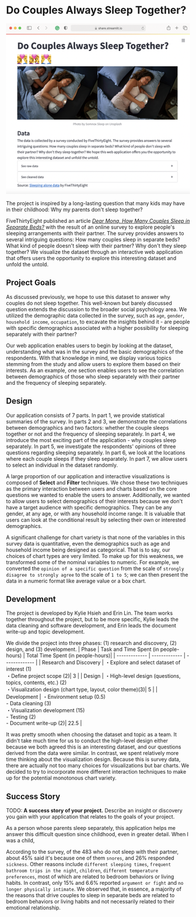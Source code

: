 # Do Couples Always Sleep Together?

![A screenshot of your application. Could be a GIF.](Figs/screenshot.png)

The project is inspired by a long-lasting question that many kids may have in their childhood: Why my parents don't sleep together?

FiveThirtyEight published an article [*Dear Mona, How Many Couples Sleep in Separate Beds?*](https://fivethirtyeight.com/features/dear-mona-how-many-couples-sleep-in-separate-beds/) with the result of an online survey to explore people's sleeping arrangements with their partner. The survey provides answers to several intriguing questions: How many couples sleep in separate beds? What kind of people doesn't sleep with their partner? Why don't they sleep together? We visualize the dataset through an interactive web application that offers users the opportunity to explore this interesting dataset and unfold the untold.


## Project Goals

As discussed previously, we hope to use this dataset to answer why couples do not sleep together. This well-known but barely discussed question extends the discussion to the broader social psychology area. We utilized the demographic data collected in the survey, such as `age`, `gender`, `household income`, `occupation`, to excavate the insights behind it - are people with specific demographics associated with a higher possibility for sleeping separately with their partner?

Our web application enables users to begin by looking at the dataset, understanding what was in the survey and the basic demographics of the respondents. With that knowledge in mind, we display various topics stemming from the study and allow users to explore them based on their interests. As an example, one section enables users to see the correlation between demographics of those who sleep separately with their partner and the frequency of sleeping separately.


## Design

Our application consists of 7 parts. In part 1, we provide statistical summaries of the survey. In parts 2 and 3, we demonstrate the correlations between demographics and two factors: whether the couple sleeps together or not and the frequency of sleeping separately. In part 4, we introduce the most exciting part of the application - why couples sleep separately. In part 5, we investigate the respondents' opinions of three questions regarding sleeping separately. In part 6, we look at the locations where each couple sleeps if they sleep separately. In part 7, we allow users to select an individual in the dataset randomly.

A large proportion of our application and interactive visualizations is composed of **Select** and **Filter** techniques. We chose these two techniques as the primary interaction between users and charts based on the core questions we wanted to enable the users to answer. Additionally, we wanted to allow users to select demographics of their interests because we don't have a target audience with specific demographics. They can be any gender, at any age, or with any household income range. It is valuable that users can look at the conditional result by selecting their own or interested demographics.

A significant challenge for chart variety is that none of the variables in this survey data is quantitative, even the demographics such as age and household income being designed as categorical. That is to say, our choices of chart types are very limited. To make up for this weakness, we transformed some of the nominal variables to numeric. For example, we converted the `opinion of a specific question` from the scale of `strongly disagree to strongly agree` to the scale of `1 to 5`; we can then present the data in a numeric format like average value or a box chart.


## Development

The project is developed by Kylie Hsieh and Erin Lin. The team works together throughout the project, but to be more specific, Kylie leads the data cleaning and software development, and Erin leads the document write-up and topic development.

We divide the project into three phases: (1) research and discovery, (2) design, and (3) development.
| Phase  | Task and Time Spent (in people-hours) | Total Time Spent (in people-hours)|
| ------------- | ------------- | ------------- |
| Research and Discovery | ・Explore and select dataset of interest (1)<br/> ・Define project scope (2)| 3 |
| Design  | ・High-level design (questions, topics, contents, etc.) (2)<br/> ・Visualization design (chart type, layout, color theme)(3)| 5 |
| Development  | ・Environment setup (0.5)<br/> - Data cleaning (3)<br/> ・Visualization development (15)<br/> - Testing (2)<br/> - Document write-up (2)| 22.5 |

It was pretty smooth when choosing the dataset and topic as a team. It didn't take much time for us to conduct the high-level design either because we both agreed this is an interesting dataset, and our questions derived from the data were similar. In contrast, we spent relatively more time thinking about the visualization design. Because this is survey data, there are actually not too many choices for visualizations but bar charts. We decided to try to incorporate more different interaction techniques to make up for the potential monotonous chart variety.


## Success Story

TODO:  **A success story of your project.** Describe an insight or discovery you gain with your application that relates to the goals of your project.

As a person whose parents sleep separately, this application helps me answer this difficult question since childhood, even in greater detail. When I was a child, 

According to the survey, of the 483 who do not sleep with their partner, about 45% said it's because one of them `snores`, and 26% responded `sickness`. Other reasons include `different sleeping times`, `frequent bathroom trips in the night`, `children`, `different temperature preferences`, most of which are related to bedroom behaviors or living habits. In contrast, only 15% and 6.6% reported `argument or fight` and `no longer physically intimate`. We observed that, in essence, a majority of the reasons that drive couples to sleep in separate beds are related to bedroom behaviors or living habits and not necessarily related to their emotional relationship. 
